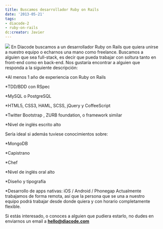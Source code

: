 ```yaml
---
title: Buscamos desarrollador Ruby on Rails
date: '2013-05-21'
tags:
- diacode-2
- ruby-on-rails
dc:creator: Javier
---
```


[![](http://blog.diacode.com/wp-content/uploads/2013/03/looking-for-craft21.jpg)](http://blog.diacode.com/buscamos-desarrollador-ruby-on-rails)
En Diacode buscamos a un desarrollador Ruby on Rails que quiera unirse a nuestro equipo o echarnos una mano como freelance. Buscamos a alguien que sea 
full-stack, es decir que pueda trabajar con soltura tanto en front-end como en back-end. Nos gustaría encontrar a alguien que responda a la siguiente descripción:

*Al menos 1 año de experiencia con Ruby on Rails

	
*TDD/BDD con RSpec

	
*MySQL o PostgreSQL

	
*HTML5, CSS3, HAML, SCSS, jQuery y CoffeeScript

	
*Twitter Bootstrap , ZURB foundation, o framework similar

	
*Nivel de inglés escrito alto

<!--more-->Sería ideal si además tuviese conocimientos sobre:

*MongoDB

	
*Capistrano

	
*Chef

	
*Nivel de inglés oral alto

	
*Diseño y tipografía

	
*Desarrollo de apps nativas: iOS / Android / Phonegap
Actualmente trabajamos de forma remota, así que la persona que se una a nuestro equipo podrá trabajar desde donde quiera y con horario completamente flexible.

Si estás interesado, o conoces a alguien que pudiera estarlo, no dudes en enviarnos un email a 
[**hello@diacode.com**](mailto:hello@diacode.com)
